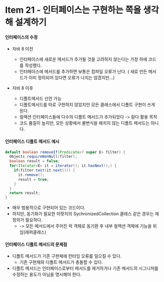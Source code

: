 # Item 21 - 인터페이스는 구현하는 쪽을 생각해 설계하기

#### 인터페이스의 수정
* 자바 8 이전
	* 인터페이스에 새로운 메서드가 추가될 것을 고려하지 않는다는 가정 하에 코드를 작성했다.
	* 인터페이스에 메서드를 추가하면 보통은 컴파일 오류가 난다. ( 새로 만든 메서드가 이미 정의되어 있다면 오류가 나지는 않겠지만...)

* 자바 8 이후
	* 디폴트메서드 선언 가능
	* 디폴트메서드를 따로 구현하지 않았지만 모든 클래스에서 디폴트 구현이 쓰게 된다.
	* 컬랙션 인터페이스들에 다수의 디폴트 메서드가 추가되었다 -> 람다 활용 목적
	* 코드 품질이 높지만, 모든 상황에서 불변식을 해치지 않는 디폴트 메서드는 아니다.

#### 인터페이스 디폴트 메서드 예시
```java
default boolean removeIf(Predicate<? super E> filter) {
  Objects.requireNonNull(filter);
  boolean result = false;
  for(Iterator<E> it = iterator(); it.hasNext();) {
    if(filter.test(it.next())) {
      it.remove();
      result = true;
    }
  }
  return result;
}
```
* 매우 범용적으로 구현되어 있는 코드이다.
* 하지만, 동기화가 필요한 아팟치의 SychronizedCollection 클래스 같은 경우는 재정의가 필요하다.
	* -> 모든 메서드에서 주어진 락 객체로 동기환 후 내부 컬렉션 객체에 기능을 위임(래퍼클래스)



#### 인터페이스 디폴트 메서드의 문제점
* 디폴트 메서드가 기존 구현체에 런타임 오류를 일으킬 수 있다.
	* 기존 구현채와 디폴트 메서드가 총돌할 수 있다.
* 디폴트 메서드는 인터페이스로부터 메서드를 제거하거나 기존 메서드의 시그니처를 수정하는 용도가 아님을 명시해야 한다.



